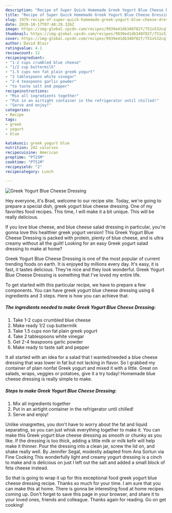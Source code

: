 ```yaml
---
description: "Recipe of Super Quick Homemade Greek Yogurt Blue Cheese Dressing"
title: "Recipe of Super Quick Homemade Greek Yogurt Blue Cheese Dressing"
slug: 1979-recipe-of-super-quick-homemade-greek-yogurt-blue-cheese-dressing
date: 2020-10-17T07:48:29.326Z
image: https://img-global.cpcdn.com/recipes/9939e41db348f82f/751x532cq70/greek-yogurt-blue-cheese-dressing-recipe-main-photo.jpg
thumbnail: https://img-global.cpcdn.com/recipes/9939e41db348f82f/751x532cq70/greek-yogurt-blue-cheese-dressing-recipe-main-photo.jpg
cover: https://img-global.cpcdn.com/recipes/9939e41db348f82f/751x532cq70/greek-yogurt-blue-cheese-dressing-recipe-main-photo.jpg
author: David Blair
ratingvalue: 4.1
reviewcount: 12
recipeingredient:
- "1-2 cups crumbled blue cheese"
- "1/2 cup buttermilk"
- "1.5 cups non fat plain greek yogurt"
- "2 tablespoons white vinegar"
- "2-4 teaspoons garlic powder"
- "to taste salt and pepper"
recipeinstructions:
- "Mix all ingredients together"
- "Put in an airtight container in the refrigerator until chilled!"
- "Serve and enjoy!"
categories:
- Recipe
tags:
- greek
- yogurt
- blue

katakunci: greek yogurt blue 
nutrition: 242 calories
recipecuisine: American
preptime: "PT25M"
cooktime: "PT51M"
recipeyield: "2"
recipecategory: Lunch

---
```



![Greek Yogurt Blue Cheese Dressing](https://img-global.cpcdn.com/recipes/9939e41db348f82f/751x532cq70/greek-yogurt-blue-cheese-dressing-recipe-main-photo.jpg)

Hey everyone, it's Brad, welcome to our recipe site. Today, we're going to prepare a special dish, greek yogurt blue cheese dressing. One of my favorites food recipes. This time, I will make it a bit unique. This will be really delicious.

If you love blue cheese, and blue cheese salad dressing in particular, you&#39;re gonna love this healthier greek yogurt version! This Greek Yogurt Blue Cheese Dressing is packed with protein, plenty of blue cheese, and is ultra creamy without all the guilt! Looking for an easy Greek yogurt salad dressing to make at home?

Greek Yogurt Blue Cheese Dressing is one of the most popular of current trending foods on earth. It is enjoyed by millions every day. It's easy, it is fast, it tastes delicious. They're nice and they look wonderful. Greek Yogurt Blue Cheese Dressing is something that I've loved my entire life.


To get started with this particular recipe, we have to prepare a few components. You can have greek yogurt blue cheese dressing using 6 ingredients and 3 steps. Here is how you can achieve that.

<!--inarticleads1-->

##### The ingredients needed to make Greek Yogurt Blue Cheese Dressing:

1. Take 1-2 cups crumbled blue cheese
1. Make ready 1/2 cup buttermilk
1. Take 1.5 cups non fat plain greek yogurt
1. Take 2 tablespoons white vinegar
1. Get 2-4 teaspoons garlic powder
1. Make ready to taste salt and pepper


It all started with an idea for a salad that I wanted/needed a blue cheese dressing that was lower in fat but not lacking in flavor. So I grabbed my container of plain nonfat Greek yogurt and mixed it with a little. Great on salads, wraps, veggies or potatoes, give it a try today! Homemade blue cheese dressing is really simple to make. 

<!--inarticleads2-->

##### Steps to make Greek Yogurt Blue Cheese Dressing:

1. Mix all ingredients together
1. Put in an airtight container in the refrigerator until chilled!
1. Serve and enjoy!


Unlike vinaigrettes, you don&#39;t have to worry about the fat and liquid separating, so you can just whisk everything together to make it. You can make this Greek yogurt blue cheese dressing as smooth or chunky as you like. If the dressing is too thick, adding a little milk or milk kefir will help make it thinner. Pour the dressing into a clean jar, screw the lid on, and shake really well. By Jennifer Segal, modestly adapted from Ana Sortun via Fine Cooking This wonderfully light and creamy yogurt dressing is a cinch to make and is delicious on just I left out the salt and added a small block of feta cheese instead. 

So that is going to wrap it up for this exceptional food greek yogurt blue cheese dressing recipe. Thanks so much for your time. I am sure that you can make this at home. There is gonna be interesting food at home recipes coming up. Don't forget to save this page in your browser, and share it to your loved ones, friends and colleague. Thanks again for reading. Go on get cooking!
